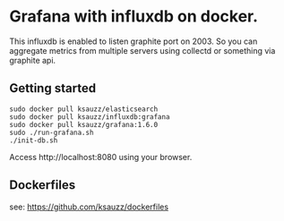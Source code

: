 # Grafana with influxdb on docker.

This influxdb is enabled to listen graphite port on 2003.
So you can aggregate metrics from multiple servers using collectd or something via graphite api.

## Getting started

```
sudo docker pull ksauzz/elasticsearch
sudo docker pull ksauzz/influxdb:grafana
sudo docker pull ksauzz/grafana:1.6.0
sudo ./run-grafana.sh
./init-db.sh
```

Access http://localhost:8080 using your browser.

## Dockerfiles

see: https://github.com/ksauzz/dockerfiles
